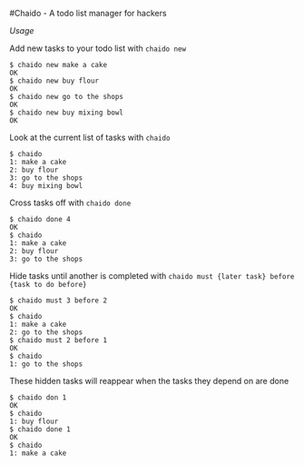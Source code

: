 #Chaido - A todo list manager for hackers

*Usage*

Add new tasks to your todo list with `chaido new`

```
$ chaido new make a cake
OK
$ chaido new buy flour
OK
$ chaido new go to the shops
OK
$ chaido new buy mixing bowl
OK
```

Look at the current list of tasks with `chaido`

```
$ chaido
1: make a cake
2: buy flour
3: go to the shops
4: buy mixing bowl
```

Cross tasks off with `chaido done`

```
$ chaido done 4
OK
$ chaido
1: make a cake
2: buy flour
3: go to the shops
```

Hide tasks until another is completed with `chaido must {later task} before {task to do before}`

```
$ chaido must 3 before 2
OK
$ chaido
1: make a cake
2: go to the shops
$ chaido must 2 before 1
OK
$ chaido
1: go to the shops
```

These hidden tasks will reappear when the tasks they depend on are done

```
$ chaido don 1
OK
$ chaido
1: buy flour
$ chaido done 1
OK
$ chaido
1: make a cake
```

